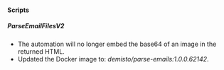 
#### Scripts

##### ParseEmailFilesV2
- The automation will no longer embed the base64 of an image in the returned HTML.
- Updated the Docker image to: *demisto/parse-emails:1.0.0.62142*.
